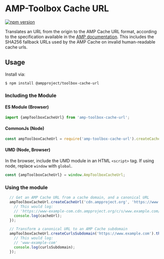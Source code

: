 # AMP-Toolbox Cache URL

[![npm version](https://badge.fury.io/js/%40ampproject%2Ftoolbox-cache-url.svg)](https://badge.fury.io/js/%40ampproject%2Ftoolbox-cache-url)

Translates an URL from the origin to the AMP Cache URL format, according to the specification
available in the [AMP documentation](https://developers.google.com/amp/cache/overview). This includes the SHA256 fallback URLs used by the AMP Cache on invalid human-readable cache urls.

## Usage

Install via:

```
$ npm install @ampproject/toolbox-cache-url
```

### Including the Module

#### ES Module (Browser)

```javascript
import {ampToolboxCacheUrl} from 'amp-toolbox-cache-url';
```

#### CommonJs (Node)

```javascript
const ampToolboxCacheUrl = require('amp-toolbox-cache-url').createCacheUrl;
```


#### UMD (Node, Browser)

In the browser, include the UMD module in an HTML `<script>` tag. If using node, replace `window` with `global`.

```javascript
const {ampToolboxCacheUrl} = window.AmpToolboxCacheUrl;
```

### Using the module

```javascript
  // Get an AMP Cache URL from a cache domain, and a canonical URL
  ampToolboxCacheUrl.createCacheUrl('cdn.ampproject.org', 'https://www.example.com').then((cacheUrl) => {
    // This would log: 
    // 'https://www-example-com.cdn.ampproject.org/c/s/www.example.com/'
    console.log(cacheUrl);
  });

  // Transform a canonical URL to an AMP Cache subdomain
  ampToolboxCacheUrl.createCurlsSubdomain('https://www.example.com').then((curlsSubdomain) => {
    // This would log: 
    // 'www-example-com'
    console.log(curlsSubdomain);
  });
```
